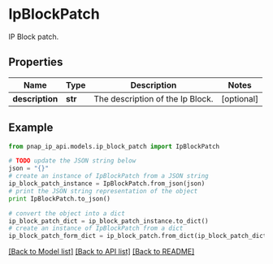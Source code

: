 # IpBlockPatch

IP Block patch.

## Properties

Name | Type | Description | Notes
------------ | ------------- | ------------- | -------------
**description** | **str** | The description of the Ip Block. | [optional] 

## Example

```python
from pnap_ip_api.models.ip_block_patch import IpBlockPatch

# TODO update the JSON string below
json = "{}"
# create an instance of IpBlockPatch from a JSON string
ip_block_patch_instance = IpBlockPatch.from_json(json)
# print the JSON string representation of the object
print IpBlockPatch.to_json()

# convert the object into a dict
ip_block_patch_dict = ip_block_patch_instance.to_dict()
# create an instance of IpBlockPatch from a dict
ip_block_patch_form_dict = ip_block_patch.from_dict(ip_block_patch_dict)
```
[[Back to Model list]](../README.md#documentation-for-models) [[Back to API list]](../README.md#documentation-for-api-endpoints) [[Back to README]](../README.md)


